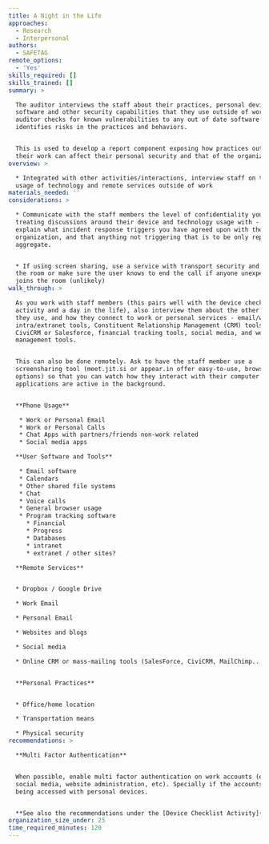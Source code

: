 ```yaml
---
title: A Night in the Life
approaches:
  - Research
  - Interpersonal
authors:
  - SAFETAG
remote_options:
  - 'Yes'
skills_required: []
skills_trained: []
summary: >

  The auditor interviews the staff about their practices, personal devices,
  software and other security capabilities that they use outside of work. The
  auditor checks for known vulnerabilities to any out of date software and
  identifies risks in the practices and behaviors.


  This is used to develop a report component exposing how practices outside of
  their work can affect their personal security and that of the organization.
overview: >

  * Integrated with other activities/interactions, interview staff on their
  usage of technology and remote services outside of work
materials_needed: ''
considerations: >

  * Communicate with the staff members the level of confidentiality you are
  treating discussions around their device and technology usage with - i.e.
  explain what incident response triggers you have agreed upon with the
  organization, and that anything not triggering that is to be only reported in
  aggregate.


  * If using screen sharing, use a service with transport security and "lock"
  the room or make sure the user knows to end the call if anyone unexpected
  joins the room (unlikely)
walk_through: >

  As you work with staff members (this pairs well with the device checklist
  activity and a day in the life), also interview them about the other devices
  they use, and how they connect to work or personal services - email/webmail,
  intra/extranet tools, Constituent Relationship Management (CRM) tools like
  CiviCRM or Salesforce, financial tracking tools, social media, and website
  management tools.


  This can also be done remotely. Ask to have the staff member use a
  screensharing tool (meet.jit.si or appear.in offer easy-to-use, browser based
  options) so that you can watch how they interact with their computer and what
  applications are active in the background.


  **Phone Usage**

   * Work or Personal Email
   * Work or Personal Calls
   * Chat Apps with partners/friends non-work related
   * Social media apps

  **User Software and Tools**

   * Email software
   * Calendars
   * Other shared file systems
   * Chat
   * Voice calls
   * General browser usage
   * Program tracking software
     * Financial
     * Progress
     * Databases
     * intranet
     * extranet / other sites?

  **Remote Services**


  * Dropbox / Google Drive

  * Work Email

  * Personal Email

  * Websites and blogs

  * Social media

  * Online CRM or mass-mailing tools (SalesForce, CiviCRM, MailChimp...)


  **Personal Practices**


  * Office/home location

  * Transportation means

  * Physical security
recommendations: >

  **Multi Factor Authentication**


  When possible, enable multi factor authentication on work accounts (email,
  social media, website administration, etc). Specially if the accounts are
  being accessed with personal devices.


  **See also the recommendations under the [Device Checklist Activity](https://guide.safetag.org/activities/device_checklist)**
organization_size_under: 25
time_required_minutes: 120
---
```


